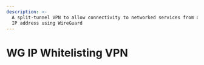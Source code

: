 ```yaml
---
description: >-
  A split-tunnel VPN to allow connectivity to networked services from a specific
  IP address using WireGuard
---
```


# WG IP Whitelisting VPN







